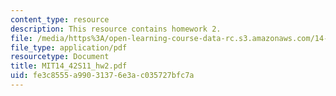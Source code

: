```yaml
---
content_type: resource
description: This resource contains homework 2.
file: /media/https%3A/open-learning-course-data-rc.s3.amazonaws.com/14-42-environmental-policy-and-economics-spring-2011/fe3c8555a99031376e3ac035727bfc7a_MIT14_42S11_hw2.pdf
file_type: application/pdf
resourcetype: Document
title: MIT14_42S11_hw2.pdf
uid: fe3c8555-a990-3137-6e3a-c035727bfc7a
---
```

